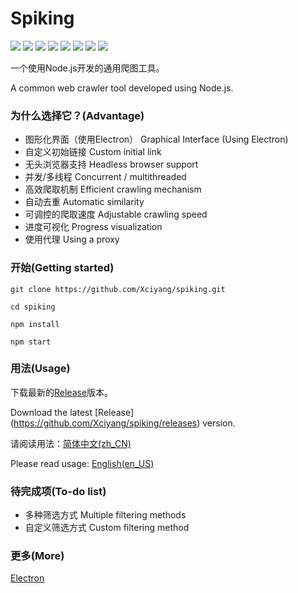 # Spiking

![](https://img.shields.io/github/issues/Xciyang/spiking)
![](https://img.shields.io/github/forks/Xciyang/spiking)
![](https://img.shields.io/github/stars/Xciyang/spiking)
![](https://img.shields.io/github/license/Xciyang/spiking)
![](https://img.shields.io/github/languages/top/Xciyang/spiking)
![](https://img.shields.io/github/last-commit/Xciyang/spiking)
![](https://img.shields.io/github/languages/code-size/Xciyang/spiking)
![](https://img.shields.io/github/repo-size/Xciyang/spiking)

一个使用Node.js开发的通用爬图工具。

A common web crawler tool developed using Node.js.

### 为什么选择它？(Advantage)

- 图形化界面（使用Electron） Graphical Interface (Using Electron)
- 自定义初始链接 Custom initial link
- 无头浏览器支持 Headless browser support 
- 并发/多线程 Concurrent / multithreaded
- 高效爬取机制 Efficient crawling mechanism
- 自动去重 Automatic similarity
- 可调控的爬取速度 Adjustable crawling speed
- 进度可视化 Progress visualization
- 使用代理 Using a proxy

### 开始(Getting started)

```
git clone https://github.com/Xciyang/spiking.git

cd spiking

npm install

npm start
```

### 用法(Usage)

下载最新的[Release](https://github.com/Xciyang/spiking/releases)版本。

Download the latest [Release] (https://github.com/Xciyang/spiking/releases) version.

请阅读用法：[简体中文(zh_CN)](https://github.com/Xciyang/spiking/blob/master/USAGE.md)

Please read usage: [English(en_US)](https://github.com/Xciyang/spiking/blob/master/USAGE_EN.md)

### 待完成项(To-do list)

- 多种筛选方式 Multiple filtering methods
- 自定义筛选方式 Custom filtering method

### 更多(More)

[Electron](https://github.com/electron/electron)